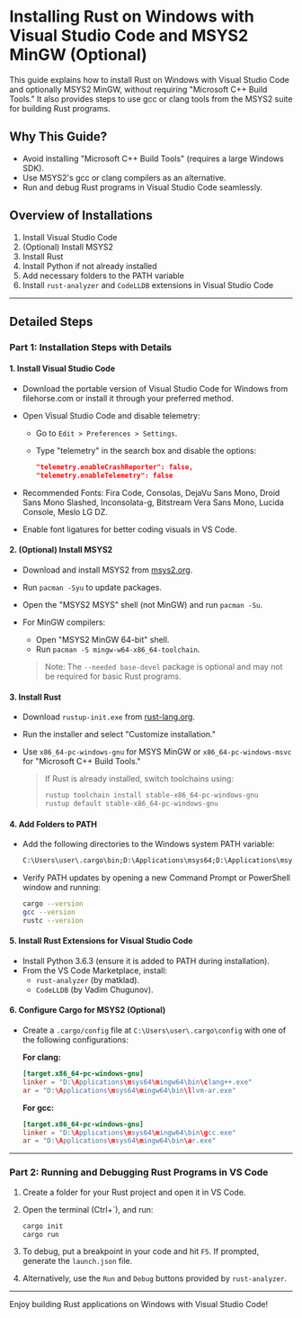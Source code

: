 # Installing Rust on Windows with Visual Studio Code and MSYS2 MinGW (Optional)

This guide explains how to install Rust on Windows with Visual Studio Code and optionally MSYS2 MinGW, without requiring "Microsoft C++ Build Tools." It also provides steps to use gcc or clang tools from the MSYS2 suite for building Rust programs.

## Why This Guide?

- Avoid installing "Microsoft C++ Build Tools" (requires a large Windows SDK).
- Use MSYS2's gcc or clang compilers as an alternative.
- Run and debug Rust programs in Visual Studio Code seamlessly.

## Overview of Installations

1. Install Visual Studio Code
2. (Optional) Install MSYS2
3. Install Rust
4. Install Python if not already installed
5. Add necessary folders to the PATH variable
6. Install `rust-analyzer` and `CodeLLDB` extensions in Visual Studio Code

---

## Detailed Steps

### Part 1: Installation Steps with Details

#### 1. Install Visual Studio Code

- Download the portable version of Visual Studio Code for Windows from filehorse.com or install it through your preferred method.
- Open Visual Studio Code and disable telemetry:

  - Go to `Edit > Preferences > Settings`.
  - Type "telemetry" in the search box and disable the options:

    ```json
    "telemetry.enableCrashReporter": false,
    "telemetry.enableTelemetry": false
    ```

- Recommended Fonts: Fira Code, Consolas, DejaVu Sans Mono, Droid Sans Mono Slashed, Inconsolata-g, Bitstream Vera Sans Mono, Lucida Console, Meslo LG DZ.
- Enable font ligatures for better coding visuals in VS Code.

#### 2. (Optional) Install MSYS2

- Download and install MSYS2 from [msys2.org](https://www.msys2.org/).
- Run `pacman -Syu` to update packages.
- Open the "MSYS2 MSYS" shell (not MinGW) and run `pacman -Su`.
- For MinGW compilers:

  - Open "MSYS2 MinGW 64-bit" shell.
  - Run `pacman -S mingw-w64-x86_64-toolchain`.

  > Note: The `--needed base-devel` package is optional and may not be required for basic Rust programs.

#### 3. Install Rust

- Download `rustup-init.exe` from [rust-lang.org](https://rust-lang.org).
- Run the installer and select "Customize installation."
- Use `x86_64-pc-windows-gnu` for MSYS MinGW or `x86_64-pc-windows-msvc` for "Microsoft C++ Build Tools."

  > If Rust is already installed, switch toolchains using:
  >
  > ```bash
  > rustup toolchain install stable-x86_64-pc-windows-gnu
  > rustup default stable-x86_64-pc-windows-gnu
  > ```

#### 4. Add Folders to PATH

- Add the following directories to the Windows system PATH variable:

  ```txt
  C:\Users\user\.cargo\bin;D:\Applications\msys64;D:\Applications\msys64\mingw64\bin
  ```

- Verify PATH updates by opening a new Command Prompt or PowerShell window and running:

  ```bash
  cargo --version
  gcc --version
  rustc --version
  ```

#### 5. Install Rust Extensions for Visual Studio Code

- Install Python 3.6.3 (ensure it is added to PATH during installation).
- From the VS Code Marketplace, install:
  - `rust-analyzer` (by matklad).
  - `CodeLLDB` (by Vadim Chugunov).

#### 6. Configure Cargo for MSYS2 (Optional)

- Create a `.cargo/config` file at `C:\Users\user\.cargo\config` with one of the following configurations:

  **For clang:**

  ```toml
  [target.x86_64-pc-windows-gnu]
  linker = "D:\Applications\msys64\mingw64\bin\clang++.exe"
  ar = "D:\Applications\msys64\mingw64\bin\llvm-ar.exe"
  ```

  **For gcc:**

  ```toml
  [target.x86_64-pc-windows-gnu]
  linker = "D:\Applications\msys64\mingw64\bin\gcc.exe"
  ar = "D:\Applications\msys64\mingw64\bin\ar.exe"
  ```

---

### Part 2: Running and Debugging Rust Programs in VS Code

1. Create a folder for your Rust project and open it in VS Code.
2. Open the terminal (Ctrl+`), and run:

   ```bash
   cargo init
   cargo run
   ```

3. To debug, put a breakpoint in your code and hit `F5`. If prompted, generate the `launch.json` file.
4. Alternatively, use the `Run` and `Debug` buttons provided by `rust-analyzer`.

---

Enjoy building Rust applications on Windows with Visual Studio Code!
